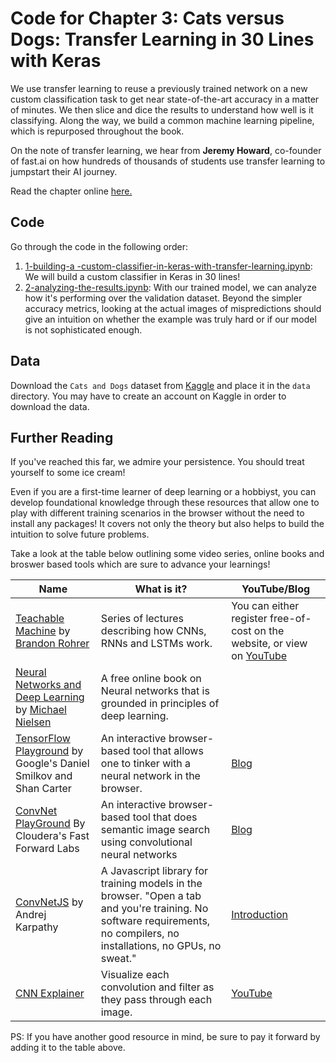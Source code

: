 # Code for Chapter 3: Cats versus Dogs: Transfer Learning in 30 Lines with Keras

We use transfer learning to reuse a previously trained network on a new custom classification task to get near state-of-the-art accuracy in a matter of minutes. We then slice and dice the results to understand how well is it classifying. Along the way, we build a common machine learning pipeline, which is repurposed throughout the book.

On the note of transfer learning, we hear from **Jeremy Howard**, co-founder of fast.ai on how hundreds of thousands of students use transfer learning to jumpstart their AI journey.

Read the chapter online [here.](https://learning.oreilly.com/library/view/practical-deep-learning/9781492034858/ch03.html)

## Code

Go through the code in the following order:

1. [1-building-a -custom-classifier-in-keras-with-transfer-learning.ipynb](https://github.com/PracticalDL/Practical-Deep-Learning-Book/blob/master/code/chapter-3/1-keras-custom-classifier-with-transfer-learning.ipynb): We will build a custom classifier in Keras in 30 lines!
2. [2-analyzing-the-results.ipynb](https://github.com/PracticalDL/Practical-Deep-Learning-Book/blob/master/code/chapter-3/2-analyzing-the-results.ipynb): With our trained model, we can analyze how it's performing over the validation dataset. Beyond the simpler accuracy metrics, looking at the actual images of mispredictions should give an intuition on whether the example was truly hard or if our model is not sophisticated enough.

## Data

Download the `Cats and Dogs` dataset from [Kaggle](https://www.kaggle.com/c/dogs-vs-cats-redux-kernels-edition/download/train.zip) and place it in the `data` directory. You may have to create an account on Kaggle in order to download the data.

## Further Reading

If you've reached this far, we admire your persistence. You should treat yourself to some ice cream!

Even if you are a first-time learner of deep learning or a hobbiyst, you can develop foundational knowledge through these resources that allow one to play with different training scenarios in the browser without the need to install any packages! It covers not only the theory but also helps to build the intuition to solve future problems. 

Take a look at the table below outlining some video series, online books and broswer based tools which are sure to advance your learnings!

| Name | What is it?  | YouTube/Blog  | 
|---|---|---|
| [Teachable Machine](https://end-to-end-machine-learning.teachable.com/p/how-deep-neural-networks-work) by [Brandon Rohrer](https://www.linkedin.com/in/brohrer/) | Series of lectures describing how CNNs, RNNs and LSTMs work.  | You can either register free-of-cost on the website, or view on [YouTube](https://www.youtube.com/watch?v=ILsA4nyG7I0&list=PLVZqlMpoM6kaJX_2lLKjEhWI0NlqHfqzp)  | 
| [Neural Networks and Deep Learning](http://neuralnetworksanddeeplearning.com/) by [Michael Nielsen](http://michaelnielsen.org/)  | A free online book on Neural networks that is grounded in principles of deep learning.  |   |
| [TensorFlow Playground](https://playground.tensorflow.org/) by Google's Daniel Smilkov and Shan Carter  | An interactive browser-based tool that allows one to tinker with a neural network in the browser.  | [Blog](https://cloud.google.com/blog/products/gcp/understanding-neural-networks-with-tensorflow-playground)  |
| [ConvNet PlayGround](https://convnetplayground.fastforwardlabs.com/#/) By Cloudera's Fast Forward Labs  |  An interactive browser-based tool that does semantic image search using convolutional neural networks | [Blog](https://towardsdatascience.com/convnetplayground-979d441ebf82)  |
| [ConvNetJS](https://cs.stanford.edu/people/karpathy/convnetjs/) by Andrej Karpathy  | A Javascript library for training models in the browser. "Open a tab and you're training. No software requirements, no compilers, no installations, no GPUs, no sweat."  | [Introduction](https://cs.stanford.edu/people/karpathy/convnetjs/started.html)  |
| [CNN Explainer](https://poloclub.github.io/cnn-explainer/)  |  Visualize each convolution and filter as they pass through each image. | [YouTube](https://www.youtube.com/watch?v=HnWIHWFbuUQ&feature=youtu.be)  |

PS: If you have another good resource in mind, be sure to pay it forward by adding it to the table above.